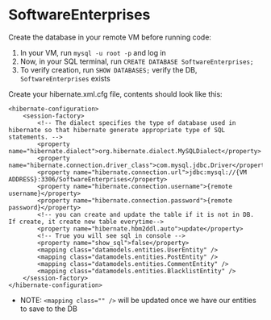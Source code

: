 # SoftwareEnterprises


Create the database in your remote VM before running code:

1. In your VM, run `mysql -u root -p` and log in
2. Now, in your SQL terminal, run `CREATE DATABASE SoftwareEnterprises;`
3. To verify creation, run `SHOW DATABASES;` verify the DB, `SoftwareEnterprises` exists

Create your hibernate.xml.cfg file, contents should look like this:

<?xml version="1.0" encoding="utf-8"?>
<!DOCTYPE hibernate-configuration SYSTEM 
"http://www.hibernate.org/dtd/hibernate-configuration-3.0.dtd">

```
<hibernate-configuration>
	<session-factory>
	    <!-- The dialect specifies the type of database used in hibernate so that hibernate generate appropriate type of SQL statements. -->
		<property name="hibernate.dialect">org.hibernate.dialect.MySQLDialect</property>
		<property name="hibernate.connection.driver_class">com.mysql.jdbc.Driver</property>
		<property name="hibernate.connection.url">jdbc:mysql://{VM ADDRESS}:3306/SoftwareEnterprises</property>
		<property name="hibernate.connection.username">{remote username}</property>
		<property name="hibernate.connection.password">{remote password}</property>
		<!-- you can create and update the table if it is not in DB. If create, it create new table everytime-->
		<property name="hibernate.hbm2ddl.auto">update</property>
		<!-- True you will see sql in console -->
		<property name="show_sql">false</property>
		<mapping class="datamodels.entities.UserEntity" />
		<mapping class="datamodels.entities.PostEntity" />
		<mapping class="datamodels.entities.CommentEntity" />
		<mapping class="datamodels.entities.BlacklistEntity" />
	</session-factory>
</hibernate-configuration>
```
* NOTE: `<mapping class="" />` will be updated once we have our entities to save to the DB
